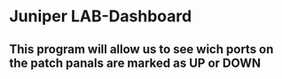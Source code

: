 Juniper LAB-Dashboard
==============

This program will allow us to see wich ports on the patch panals are marked as UP or DOWN
--------------

